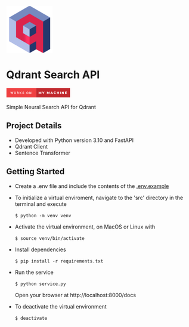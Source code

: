 <img src="./images/qdrant.png" width="125px"/>

# Qdrant Search API

<img src="./images/works-on-my-machine.svg" height="25px"/>

Simple Neural Search API for Qdrant

## Project Details

- Developed with Python version 3.10 and FastAPI
- Qdrant Client
- Sentence Transformer

## Getting Started

- Create a .env file and include the contents of the [.env.example](.env.example)

- To initialize a virtual enviroment, navigate to the 'src' directory in the terminal and execute

  ```
  $ python -m venv venv
  ```

- Activate the virtual environment, on MacOS or Linux with

  ```
  $ source venv/bin/activate
  ```

- Install dependencies

  ```
  $ pip install -r requirements.txt
  ```

- Run the service

  ```
  $ python service.py
  ```

  Open your browser at http://localhost:8000/docs

- To deactivate the virtual environment

  ```
  $ deactivate
  ```
